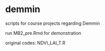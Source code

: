 # demmin
scripts for course projects regarding Demmin   
    
run MB2_pre.Rmd for demonstration

original codes: NDVI_LAI_T.R
